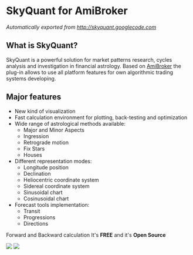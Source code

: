 # SkyQuant for AmiBroker
*Automatically exported from http://skyquant.googlecode.com*

## What is SkyQuant?
SkyQuant is a powerful solution for market patterns research, cycles analysis and investigation in financial astrology. Based on [AmiBroker](http://amibroker.com/) the plug-in allows to use all platform features for own algorithmic trading systems developing. 

## Major features
* New kind of visualization 
* Fast calculation environment for plotting, back-testing and optimization 
* Wide range of astrological methods available: 
  * Major and Minor Aspects 
  * Ingression 
  * Retrograde motion 
  * Fix Stars 
  * Houses 
* Different representation modes: 
  * Longitude position 
  * Declination 
  * Heliocentric coordinate system 
  * Sidereal coordinate system 
  * Sinusoidal chart 
  * Cosinusoidal chart 
* Forecast tools implementation: 
  * Transit 
  * Progressions 
  * Directions 

Forward and Backward calculation 
It's **FREE** and it's **Open Source**

![](https://lh3.googleusercontent.com/-S4Tcl8Zdmpw/T1JgDFW0wfI/AAAAAAAAACo/umxcSSR1_Zw/s1228/starconjES2.png)
![](https://lh3.googleusercontent.com/-9YLW0zRvOUc/T2LhlDvpCzI/AAAAAAAAAEA/tI69YCuuxEM/s1225/decl2.png)
